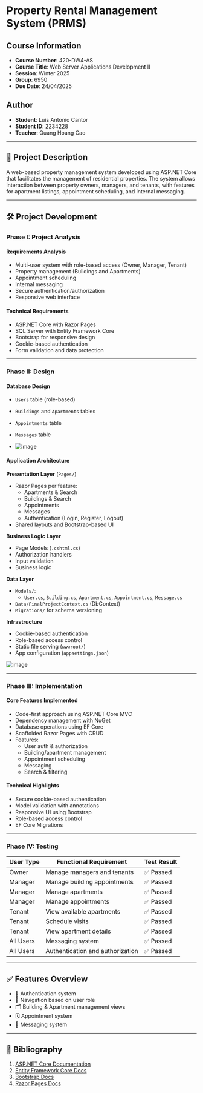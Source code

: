 # Property Rental Management System (PRMS)

## Course Information
- **Course Number**: 420-DW4-AS  
- **Course Title**: Web Server Applications Development II  
- **Session**: Winter 2025  
- **Group**: 6950  
- **Due Date**: 24/04/2025  

## Author
- **Student**: Luis Antonio Cantor  
- **Student ID**: 2234228  
- **Teacher**: Quang Hoang Cao  

---

## 📌 Project Description
A web-based property management system developed using ASP.NET Core that facilitates the management of residential properties. The system allows interaction between property owners, managers, and tenants, with features for apartment listings, appointment scheduling, and internal messaging.

---

## 🛠 Project Development

### Phase I: Project Analysis

#### Requirements Analysis
- Multi-user system with role-based access (Owner, Manager, Tenant)
- Property management (Buildings and Apartments)
- Appointment scheduling
- Internal messaging
- Secure authentication/authorization
- Responsive web interface

#### Technical Requirements
- ASP.NET Core with Razor Pages
- SQL Server with Entity Framework Core
- Bootstrap for responsive design
- Cookie-based authentication
- Form validation and data protection

---

### Phase II: Design

#### Database Design
- `Users` table (role-based)
- `Buildings` and `Apartments` tables
- `Appointments` table
- `Messages` table

- ![image](https://github.com/user-attachments/assets/cd08626e-2a85-4b45-b669-262c061211be)


#### Application Architecture

**Presentation Layer** (`Pages/`)
- Razor Pages per feature:
  - Apartments & Search
  - Buildings & Search
  - Appointments
  - Messages
  - Authentication (Login, Register, Logout)
- Shared layouts and Bootstrap-based UI

**Business Logic Layer**
- Page Models (`.cshtml.cs`)
- Authorization handlers
- Input validation
- Business logic

**Data Layer**
- `Models/`:
  - `User.cs`, `Building.cs`, `Apartment.cs`, `Appointment.cs`, `Message.cs`
- `Data/FinalProjectContext.cs` (DbContext)
- `Migrations/` for schema versioning

**Infrastructure**
- Cookie-based authentication
- Role-based access control
- Static file serving (`wwwroot/`)
- App configuration (`appsettings.json`)

![image](https://github.com/user-attachments/assets/8cc80ae0-388b-4e0a-804f-0a966173f00c)


---

### Phase III: Implementation

#### Core Features Implemented
- Code-first approach using ASP.NET Core MVC
- Dependency management with NuGet
- Database operations using EF Core
- Scaffolded Razor Pages with CRUD
- Features:
  - User auth & authorization
  - Building/apartment management
  - Appointment scheduling
  - Messaging
  - Search & filtering

#### Technical Highlights
- Secure cookie-based authentication
- Model validation with annotations
- Responsive UI using Bootstrap
- Role-based access control
- EF Core Migrations

---

### Phase IV: Testing

| User Type | Functional Requirement                        | Test Result |
|-----------|-----------------------------------------------|-------------|
| Owner     | Manage managers and tenants                   | ✅ Passed   |
| Manager   | Manage building appointments                  | ✅ Passed   |
| Manager   | Manage apartments                             | ✅ Passed   |
| Manager   | Manage appointments                           | ✅ Passed   |
| Tenant    | View available apartments                     | ✅ Passed   |
| Tenant    | Schedule visits                               | ✅ Passed   |
| Tenant    | View apartment details                        | ✅ Passed   |
| All Users | Messaging system                              | ✅ Passed   |
| All Users | Authentication and authorization              | ✅ Passed   |

---

## ✅ Features Overview
- 🔐 Authentication system
- 🧭 Navigation based on user role
- 🗂 Building & Apartment management views
- 🗓 Appointment system
- 💬 Messaging system

---

## 📖 Bibliography
1. [ASP.NET Core Documentation](https://docs.microsoft.com/en-us/aspnet/core)
2. [Entity Framework Core Docs](https://docs.microsoft.com/en-us/ef/core/)
3. [Bootstrap Docs](https://getbootstrap.com/docs)
4. [Razor Pages Docs](https://docs.microsoft.com/en-us/aspnet/core/razor-pages/)
